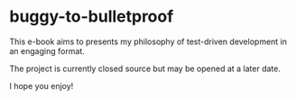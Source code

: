 # buggy-to-bulletproof

This e-book aims to presents my philosophy of test-driven development in an engaging format.

The project is currently closed source but may be opened at a later date.

I hope you enjoy!
